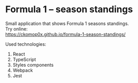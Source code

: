 # Formula 1 – season standings

Small application that shows Formula 1 seasons standings.  
Try online:  
https://ckomop0x.github.io/formula-1-season-standings/ 

Used technologies:
1. React
2. TypeScript
3. Styles components
4. Webpack
5. Jest
